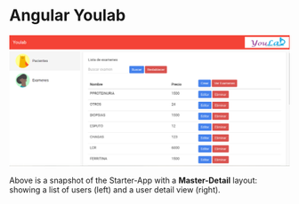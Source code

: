# Angular Youlab

<img width="928" alt="ccf1dd30be16625f475e8a348c89e11f" src="src/Captura.png">

Above is a snapshot of the Starter-App with a **Master-Detail** layout: showing a list of users
(left) and a user detail view (right).
